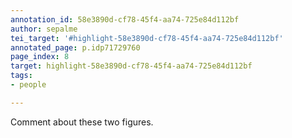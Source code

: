 ```yaml
---
annotation_id: 58e3890d-cf78-45f4-aa74-725e84d112bf
author: sepalme
tei_target: '#highlight-58e3890d-cf78-45f4-aa74-725e84d112bf'
annotated_page: p.idp71729760
page_index: 8
target: highlight-58e3890d-cf78-45f4-aa74-725e84d112bf
tags:
- people

---
```

Comment about these two figures.